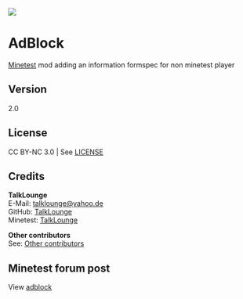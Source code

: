 ![](https://i.imgur.com/5KS0WVC.gif)
# AdBlock
[Minetest](https://www.minetest.net/ "Link to minetest.net") mod adding an information formspec for non minetest player

## Version
2.0

## License
CC BY-NC 3.0 | See [LICENSE](https://github.com/TalkLounge/adblock/blob/master/LICENSE.md "Link to LICENSE.md")

## Credits
**TalkLounge**  
E-Mail: talklounge@yahoo.de  
GitHub: [TalkLounge](https://github.com/TalkLounge/ "Link to TalkLounge's GitHub account")  
Minetest: [TalkLounge](https://forum.minetest.net/memberlist.php?mode=viewprofile&u=20862 "Link to TalkLounge's Minetest Forum account")

**Other contributors**  
See: [Other contributors](https://github.com/TalkLounge/adblock/graphs/contributors "Link to other contributors")

## Minetest forum post
View [adblock](https://forum.minetest.net/viewtopic.php?t=20196 "Link to adblock post in the minetest forum")

